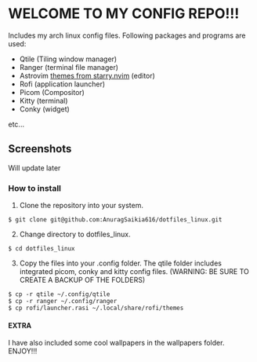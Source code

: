 # WELCOME TO MY CONFIG REPO!!!
Includes my arch linux config files.
Following packages and programs are used:
* Qtile (Tiling window manager)
* Ranger (terminal file manager)
* Astrovim [themes from starry.nvim](https://github.com/ray-x/starry.nvim) (editor)
* Rofi (application launcher)
* Picom (Compositor)
* Kitty (terminal)
* Conky (widget)

etc...
## Screenshots
Will update later
<!-- ![Screenshot](./roficonky.png)  -->
<!-- ![Screenshot](./cbonsainvim.png) -->
<!-- ![Screenshot](./cava.png) -->
<!-- ![Screenshot](./btopcmatrix.png) -->
### How to install
1. Clone the repository into your system.
```
$ git clone git@github.com:AnuragSaikia616/dotfiles_linux.git
```
2. Change directory to dotfiles_linux.
```
$ cd dotfiles_linux
```
3. Copy the files into your .config folder. The qtile folder includes integrated picom, conky and kitty config files. 
(WARNING: BE SURE TO CREATE A BACKUP OF THE FOLDERS)
```
$ cp -r qtile ~/.config/qtile
$ cp -r ranger ~/.config/ranger
$ cp rofi/launcher.rasi ~/.local/share/rofi/themes 
```
#### EXTRA
I have also included some cool wallpapers in the wallpapers folder.
ENJOY!!!


